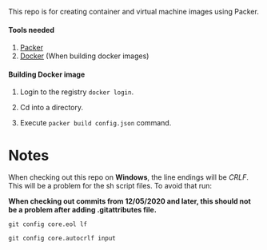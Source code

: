 This repo is for creating container and virtual machine images using Packer.

#### Tools needed
1. [Packer](https://www.packer.io/downloads.html)
2. [Docker](https://www.docker.com/) (When building docker images)

#### Building Docker image

1. Login to the registry `docker login`.

2. Cd into a directory.

3. Execute `packer build config.json` command.


# Notes

When checking out this repo on **Windows**, the line endings will be _CRLF_. This will be a problem for the sh script files. To avoid that run:

**When checking out commits from 12/05/2020 and later, this should not be a problem after adding .gitattributes file.**

`git config core.eol lf`

`git config core.autocrlf input`